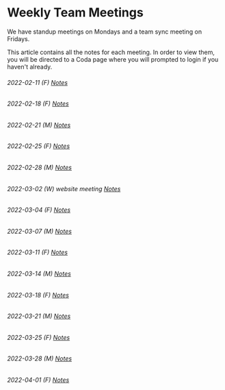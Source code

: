 # Weekly Team Meetings

We have standup meetings on Mondays and a team sync meeting on Fridays.

This article contains all the notes for each meeting. In order to view them, you will be directed to a Coda page where you will prompted to login if you haven't already.

###### 2022-02-11 (F) [Notes](https://coda.io/d/_d7tg7IvQLdA/2-11-Fri_su4oe) 

###### 2022-02-18 (F)  [Notes](https://coda.io/d/_d7tg7IvQLdA/2-18-Fri_suUTA) 
 
###### 2022-02-21 (M) [Notes](https://coda.io/d/_d7tg7IvQLdA/2-21-Mon_suk1F)
 
###### 2022-02-25 (F) [Notes](https://coda.io/d/_d7tg7IvQLdA/2-25-Fri_suM-q) 
 
###### 2022-02-28 (M) [Notes](https://coda.io/d/_d7tg7IvQLdA/2-28-Mon_suQ4U)
 
###### 2022-03-02 (W) website meeting [Notes](https://coda.io/d/_d7tg7IvQLdA/3-2-Wed-Website_suDDn)
 
###### 2022-03-04 (F) [Notes](https://coda.io/d/_d7tg7IvQLdA/3-4-Fri_su31c)

###### 2022-03-07 (M) [Notes](https://coda.io/d/_d7tg7IvQLdA/3-7-Mon_suasx)

###### 2022-03-11 (F) [Notes](https://coda.io/d/_d7tg7IvQLdA/3-11-Fri_suMqw)

###### 2022-03-14 (M) [Notes](https://coda.io/d/_d7tg7IvQLdA/3-14-Mon_suT3I) 

###### 2022-03-18 (F) [Notes](https://coda.io/d/_d7tg7IvQLdA/3-18-Fri_suuTN)

###### 2022-03-21 (M) [Notes](https://coda.io/d/_d7tg7IvQLdA/3-21-Mon_suyHZ)

###### 2022-03-25 (F) [Notes](https://coda.io/d/_d7tg7IvQLdA/3-25-Fri_suXZ4)

###### 2022-03-28 (M) [Notes](https://coda.io/d/_d7tg7IvQLdA/3-28-Mon_sudGl)

###### 2022-04-01 (F) [Notes](https://coda.io/d/_d7tg7IvQLdA/4-1-Fri_suMZO)

